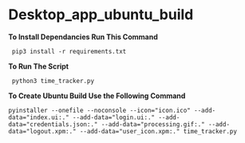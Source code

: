 # Desktop_app_ubuntu_build

**To Install Dependancies Run This Command**

     pip3 install -r requirements.txt
      
 **To Run The Script**
 
     python3 time_tracker.py

**To Create Ubuntu Build Use the Following Command**

    pyinstaller --onefile --noconsole --icon="icon.ico" --add-data="index.ui:." --add-data="login.ui:." --add-data="credentials.json:." --add-data="processing.gif:." --add-data="logout.xpm:." --add-data="user_icon.xpm:." time_tracker.py
